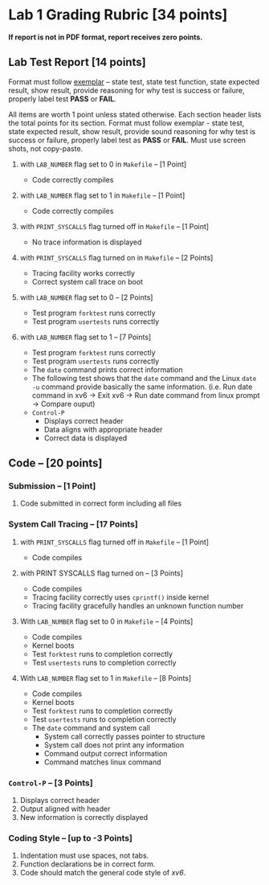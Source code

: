 # Lab 1 Grading Rubric [34 points]

**If report is not in PDF format, report receives zero points.**

## Lab Test Report [14 points]

Format must follow [exemplar](lab1-report-example.md) – state test, state test function, state expected result, show result, provide reasoning for why test is success or failure, properly label test **PASS** or **FAIL**.

All items are worth 1 point unless stated otherwise. Each section header lists the total points for
its section. Format must follow exemplar - state test, state expected result, show result, provide sound reasoning for why test is success or failure, properly label test as **PASS** or **FAIL**. Must use screen shots, not copy-paste.

1. with `LAB_NUMBER` flag set to 0 in `Makefile` – [1 Point]
    - Code correctly compiles

2. with `LAB_NUMBER` flag set to 1 in `Makefile` – [1 Point]
    - Code correctly compiles

3. with `PRINT_SYSCALLS` flag turned off in `Makefile` – [1 Point]
    - No trace information is displayed

4. with `PRINT_SYSCALLS` flag turned on in `Makefile` – [2 Points]
    - Tracing facility works correctly
    - Correct system call trace on boot

5. with `LAB_NUMBER` flag set to 0 – [2 Points]
    - Test program `forktest` runs correctly
    - Test program `usertests` runs correctly

6. with `LAB_NUMBER` flag set to 1 – [7 Points]
    - Test program `forktest` runs correctly
    - Test program `usertests` runs correctly
    - The `date` command prints correct information
    - The following test shows that the `date` command and the Linux `date -u` command provide basically the same information. (i.e. Run date command in xv6 → Exit xv6 → Run date command from linux prompt → Compare ouput)
    - `Control-P`
        - Displays correct header
        - Data aligns with appropriate header
        - Correct data is displayed

## Code – [20 points]

### Submission – [1 Point]

1. Code submitted in correct form including all files

### System Call Tracing – [17 Points]

1. with `PRINT_SYSCALLS` flag turned off in `Makefile` – [1 Point]
    - Code compiles

2. with PRINT SYSCALLS flag turned on – [3 Points]
    - Code compiles
    - Tracing facility correctly uses `cprintf()` inside kernel
    - Tracing facility gracefully handles an unknown function number

3. With `LAB_NUMBER` flag set to 0 in `Makefile` – [4 Points]
    - Code compiles
    - Kernel boots
    - Test `forktest` runs to completion correctly
    - Test `usertests` runs to completion correctly

4. With `LAB_NUMBER` flag set to 1 in `Makefile` – [8 Points]
    - Code compiles
    - Kernel boots
    - Test `forktest` runs to completion correctly
    - Test `usertests` runs to completion correctly
    - The `date` command and system call
        - System call correctly passes pointer to structure
        - System call does not print any information
        - Command output correct information
        - Command matches linux command

### `Control-P` – [3 Points]

1. Displays correct header
2. Output aligned with header
3. New information is correctly displayed

### Coding Style – [up to -3 Points]

1. Indentation must use spaces, not tabs.
2. Function declarations be in correct form.
3. Code should match the general code style of *xv6*.
